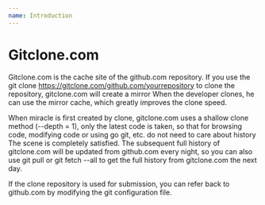 ```yaml
---
name: Introduction
---
```


# Gitclone.com

Gitclone.com is the cache site of the github.com repository. If you use the git clone https://gitclone.com/github.com/yourrepository to clone the repository, gitclone.com will create a mirror When the developer clones, he can use the mirror cache, which greatly improves the clone speed.

When miracle is first created by clone, gitclone.com uses a shallow clone method (--depth = 1), only the latest code is taken, so that for browsing code, modifying code or using go git, etc. do not need to care about history The scene is completely satisfied. The subsequent full history of gitclone.com will be updated from github.com every night, so you can also use git pull or git fetch --all to get the full history from gitclone.com the next day.

If the clone repository is used for submission, you can refer back to github.com by modifying the git configuration file.